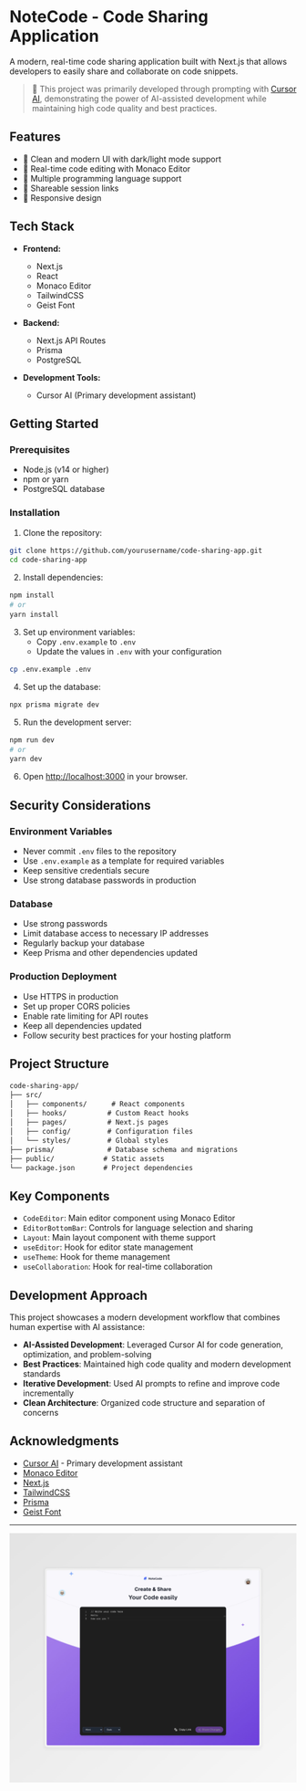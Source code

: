 # NoteCode - Code Sharing Application

A modern, real-time code sharing application built with Next.js that allows developers to easily share and collaborate on code snippets.

> 🤖 This project was primarily developed through prompting with [Cursor AI](https://cursor.sh/), demonstrating the power of AI-assisted development while maintaining high code quality and best practices.

## Features

- 🎨 Clean and modern UI with dark/light mode support
- 📝 Real-time code editing with Monaco Editor
- 🔄 Multiple programming language support
- 🔗 Shareable session links
- 🎯 Responsive design

## Tech Stack

- **Frontend:**
  - Next.js
  - React
  - Monaco Editor
  - TailwindCSS
  - Geist Font

- **Backend:**
  - Next.js API Routes
  - Prisma
  - PostgreSQL

- **Development Tools:**
  - Cursor AI (Primary development assistant)

## Getting Started

### Prerequisites

- Node.js (v14 or higher)
- npm or yarn
- PostgreSQL database

### Installation

1. Clone the repository:

```bash
git clone https://github.com/yourusername/code-sharing-app.git
cd code-sharing-app
```

2. Install dependencies:

```bash
npm install
# or
yarn install
```

3. Set up environment variables:
   - Copy `.env.example` to `.env`
   - Update the values in `.env` with your configuration

```bash
cp .env.example .env
```

4. Set up the database:

```bash
npx prisma migrate dev
```

5. Run the development server:

```bash
npm run dev
# or
yarn dev
```

6. Open [http://localhost:3000](http://localhost:3000) in your browser.

## Security Considerations

### Environment Variables
- Never commit `.env` files to the repository
- Use `.env.example` as a template for required variables
- Keep sensitive credentials secure
- Use strong database passwords in production

### Database
- Use strong passwords
- Limit database access to necessary IP addresses
- Regularly backup your database
- Keep Prisma and other dependencies updated

### Production Deployment
- Use HTTPS in production
- Set up proper CORS policies
- Enable rate limiting for API routes
- Keep all dependencies updated
- Follow security best practices for your hosting platform

## Project Structure

```
code-sharing-app/
├── src/
│   ├── components/      # React components
│   ├── hooks/          # Custom React hooks
│   ├── pages/          # Next.js pages
│   ├── config/         # Configuration files
│   └── styles/         # Global styles
├── prisma/             # Database schema and migrations
├── public/            # Static assets
└── package.json       # Project dependencies
```

## Key Components

- `CodeEditor`: Main editor component using Monaco Editor
- `EditorBottomBar`: Controls for language selection and sharing
- `Layout`: Main layout component with theme support
- `useEditor`: Hook for editor state management
- `useTheme`: Hook for theme management
- `useCollaboration`: Hook for real-time collaboration

## Development Approach

This project showcases a modern development workflow that combines human expertise with AI assistance:

- **AI-Assisted Development**: Leveraged Cursor AI for code generation, optimization, and problem-solving
- **Best Practices**: Maintained high code quality and modern development standards
- **Iterative Development**: Used AI prompts to refine and improve code incrementally
- **Clean Architecture**: Organized code structure and separation of concerns

## Acknowledgments

- [Cursor AI](https://cursor.sh/) - Primary development assistant
- [Monaco Editor](https://microsoft.github.io/monaco-editor/)
- [Next.js](https://nextjs.org/)
- [TailwindCSS](https://tailwindcss.com/)
- [Prisma](https://www.prisma.io/)
- [Geist Font](https://vercel.com/font)

---

![NoteCode Screenshot](public/screenshot.jpeg)
